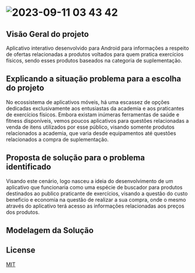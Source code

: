 # ![2023-09-11 03 43 42](https://github.com/Matheus142/TCCPROMOFIT/assets/65929544/a70b7909-4a37-4c50-80d3-05bf0387e613)



## Visão Geral do projeto

Aplicativo interativo desenvolvido para Android para informações a respeito de ofertas relacionadas a produtos voltados para quem pratica exercícios físicos, sendo esses produtos baseados na categoria de suplementação.

## Explicando a situação problema para a escolha do projeto

No ecossistema de aplicativos móveis, há uma escassez de opções dedicadas exclusivamente aos entusiastas da academia e aos praticantes de exercícios físicos. Embora existam inúmeras ferramentas de saúde e fitness disponíveis, vemos poucos aplicativos para questões relacionadas a venda de itens utilizados por esse público, visando somente produtos relacionados a academia, que varia desde equipamentos até questões relacionados a compra de suplementação.

## Proposta de solução para o problema identificado

Visando este cenário, logo nasceu a ideia do desenvolvimento de um aplicativo que funcionaria como uma espécie de buscador para produtos destinados ao publico praticante de exercícios, visando a questão do custo beneficio e economia na questão de realizar a sua compra, onde o mesmo através do aplicativo terá acesso as informações relacionadas aos preços dos produtos.
 
## Modelagem da Solução





## License

[MIT](https://choosealicense.com/licenses/mit/)
